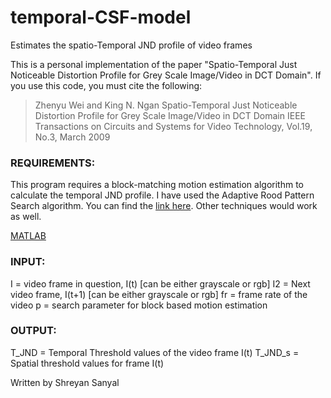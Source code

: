 # temporal-CSF-model

Estimates the spatio-Temporal JND profile of video frames

This is a personal implementation of the paper "Spatio-Temporal Just Noticeable Distortion Profile for Grey Scale Image/Video in DCT Domain". If you use this code, you must cite the following:

> Zhenyu Wei and King N. Ngan
> Spatio-Temporal Just Noticeable Distortion Profile for Grey Scale Image/Video in DCT Domain
> IEEE Transactions on Circuits and Systems for Video Technology, Vol.19, No.3, March 2009  


### REQUIREMENTS:
This program requires a block-matching motion estimation algorithm to calculate the temporal JND profile. I have used the Adaptive Rood Pattern Search algorithm. You can find the [link here]( https://in.mathworks.com/matlabcentral/fileexchange/8761-block-matching-algorithms-for-motion-estimation ).
Other techniques would work as well. 

[MATLAB](https://in.mathworks.com/products.html)


### INPUT:
I = video frame in question, I(t) [can be either grayscale or rgb]
I2 = Next video frame, I(t+1) [can be either grayscale or rgb]
fr = frame rate of the video
p = search parameter for block based motion estimation

### OUTPUT:
T_JND = Temporal Threshold values of the video frame I(t)
T_JND_s = Spatial threshold values for frame I(t)

Written by Shreyan Sanyal

